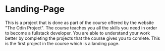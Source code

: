 # Landing-Page
This is a project that is done as part of the course offered by the website "The Odin Project".
The course teaches you all the skills you need in order to become a fullstack developer.
You are able to understand your work better by completing the projects that the course gives you to comlete.
This is the first project in the course which is a landing page.
